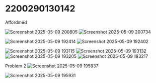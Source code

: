 # 2200290130142
Affordmed

![Screenshot 2025-05-09 200805](https://github.com/user-attachments/assets/db505e83-50dd-4bdd-9b6b-e82639b99c46)
![Screenshot 2025-05-09 200734](https://github.com/user-attachments/assets/a0dcada7-3bcd-4a00-81c3-67d88d0685f3)

![Screenshot 2025-05-09 192414](https://github.com/user-attachments/assets/bde9f6d9-ff85-4df0-b0a7-976fae6724d8)
![Screenshot 2025-05-09 192402](https://github.com/user-attachments/assets/b2924bd3-8b35-4a81-9261-b46449d8310a)



![Screenshot 2025-05-09 193115](https://github.com/user-attachments/assets/841aee1c-b2c2-4b27-b60e-20341b6220db)
![Screenshot 2025-05-09 193132](https://github.com/user-attachments/assets/44c9a79b-7e2f-4e5e-a63d-f54701d40f00)
![Screenshot 2025-05-09 193205](https://github.com/user-attachments/assets/5fe91e0f-80fc-4a20-ae75-df96cd56f9c5)
![Screenshot 2025-05-09 193217](https://github.com/user-attachments/assets/88d482d0-ad54-4582-ad68-5939c957b344)

Problem 2
![Screenshot 2025-05-09 195837](https://github.com/user-attachments/assets/85610e74-2ef3-4f12-863c-0abb6fa27d28)

![Screenshot 2025-05-09 195931](https://github.com/user-attachments/assets/d9190240-c445-4c6e-9899-79af21e417bb)
